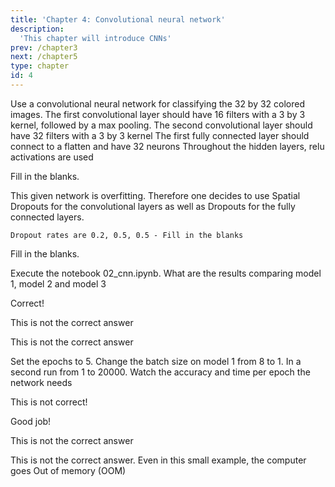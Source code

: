 ```yaml
---
title: 'Chapter 4: Convolutional neural network'
description:
  'This chapter will introduce CNNs'
prev: /chapter3
next: /chapter5
type: chapter
id: 4
---
```


<exercise id="25" title="What is a cnn?" type="slides">

<slides source="chapter4_01_cnn">
</slides>

</exercise>

<exercise id="26"  title="Hands on - CNNs">
    Use a convolutional neural network for classifying the 32 by 32 colored images.
    The first convolutional layer should have 16 filters with a 3 by 3 kernel, followed by a max pooling.
    The second convolutional layer should have 32 filters with a 3 by 3 kernel
    The first fully connected layer should connect to a flatten and have 32 neurons
    Throughout the hidden layers, relu activations are used
<codeblock id="04_01">

Fill in the blanks.

</codeblock>
</exercise>

<exercise id="27" title="Batch Norm and Spatial Dropout" type="slides">

<slides source="chapter4_02_batch_norm_spatial_dropout">
</slides>
</exercise>

<exercise id="28"  title="Hands on - CNNs (2)">
    This given network is overfitting. Therefore one decides to use Spatial Dropouts for the convolutional layers as well as Dropouts for the fully connected layers.

    Dropout rates are 0.2, 0.5, 0.5 - Fill in the blanks

<codeblock id="04_02">

Fill in the blanks.

</codeblock>
</exercise>

<exercise id="29" title="Performance comparision">
    Execute the notebook 02_cnn.ipynb.
    What are the results comparing model 1, model 2 and model 3
<choice id=1>

<opt text="Model 3 is performing worse because the network is very small (underfitting) and dropping out essential information is decreasing the performance dramatically" correct="true">

Correct!

</opt>

<opt text="Model 2 performs best because the learning curve is smoother">

This is not the correct answer

</opt>

<opt text="Model 1 is performing worst as it does not use dropout and batch normalization">

This is not the correct answer

</opt>
</choice>
Set the epochs to 5.
Change the batch size on model 1 from 8 to 1. In a second run from 1 to 20000.
Watch the accuracy and time per epoch the network needs

<choice id=2>
<opt text="When batch size of 1 (stochastic gradient descent) is used, the network trains faster">

This is not correct!

</opt>

<opt text="The network trains faster when the batch size is large, but it takes more epochs to train" correct="true">

Good job!

</opt>

<opt text="The network trains fastest with batch normalization">

This is not the correct answer

</opt>

<opt text="The network trains faster when the batch size the dataset size">

This is not the correct answer. Even in this small example, the computer goes Out of memory (OOM)

</opt>

</choice>

</exercise>

<exercise id="30" title="Some tricks for deep learning" type="slides">
    <slides source="chapter4_03_some_tricks_with_neural_networks">
</slides>

</exercise>